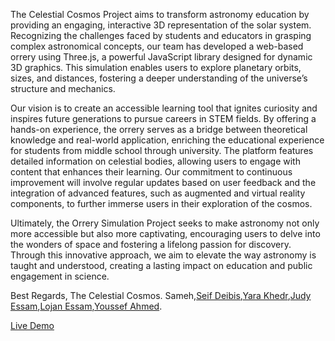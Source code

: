 The Celestial Cosmos Project aims to transform astronomy education by providing an engaging,
interactive 3D representation of the solar system. Recognizing the challenges faced by students
and educators in grasping complex astronomical concepts, our team has developed a
web-based orrery using Three.js, a powerful JavaScript library designed for dynamic 3D
graphics. This simulation enables users to explore planetary orbits, sizes, and distances,
fostering a deeper understanding of the universe’s structure and mechanics.

Our vision is to create an accessible learning tool that ignites curiosity and inspires future
generations to pursue careers in STEM fields. By offering a hands-on experience, the orrery
serves as a bridge between theoretical knowledge and real-world application, enriching the
educational experience for students from middle school through university.
The platform features detailed information on celestial bodies, allowing users to engage with
content that enhances their learning. Our commitment to continuous improvement will involve
regular updates based on user feedback and the integration of advanced features, such as
augmented and virtual reality components, to further immerse users in their exploration of the
cosmos.

Ultimately, the Orrery Simulation Project seeks to make astronomy not only more accessible but
also more captivating, encouraging users to delve into the wonders of space and fostering a
lifelong passion for discovery. Through this innovative approach, we aim to elevate the way
astronomy is taught and understood, creating a lasting impact on education and public
engagement in science.

Best Regards,
The Celestial Cosmos.
Sameh,[Seif Deibis](https://github.com/SeifDeibis),[Yara Khedr](https://github.com/Yara-Khedr),[Judy Essam](https://github.com/theJudyEssam),[Lojan Essam](https://github.com/notrickyadams),[Youssef Ahmed](https://github.com/Joeee167).

[Live Demo](https://solar-system-virid-iota.vercel.app/)


